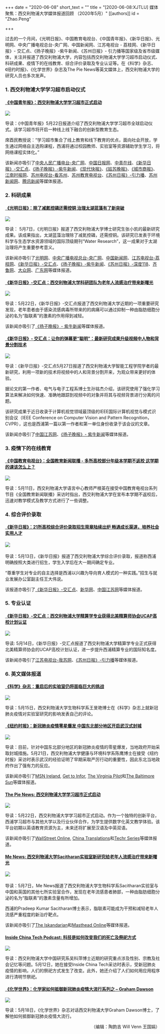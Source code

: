+++
date = "2020-06-08"
short_text = ""
title = "[2020-06-08:XJTLU] 媒体聚焦：西交利物浦大学媒体报道回顾 （2020年5月）"
[[authors]]
    id = "Zhao.Peng"

+++

<p>过去的一个月间，《光明日报》、中国教育电视台、《中国青年报》、《新华日报》、光明网、中央广播电视总台-央广网、中国新闻网、江苏电视台 - 荔枝网、《新华日报》- 交汇点、《扬子晚报》-紫牛新闻、《苏州日报》- 引力播等国家级及省市级媒体，关注并报道了西交利物浦大学，内容包括西交利物浦大学学习超市启动仪式、科研成果、疫情下的在线教育、综合评价录取及专业认证等。在《科学》杂志、《纽约时报》、《化学世界》杂志及The Pie News等英文媒体上，西交利物浦大学的研究人员也多次发声。</p><h3>1. 西交利物浦大学学习超市启动仪式</h3><h4><a href="https://shareapp.cyol.com/cmsfile/News/202005/22/share384177.html?t=1590159646&from=timeline&isappinstalled=0" target="_blank">《中国青年报》：西交利物浦大学学习超市正式启动</a></h4><p><img src="https://www.xjtlu.edu.cn/en/assets/images/news/2020/05/learning-mall03.jpg"></p><p>导读：《中国青年报》5月22日报道介绍了西交利物浦大学学习超市全球启动仪式。该学习超市将开启一种线上线下融合的创新型教育生态。</p><p>席酉民教授说：“学习超市集合了线上教育和线下教育的优点，面向社会开放，学生通过网络自主选购课程，西浦将通过校园教师、实验室等资源辅助学生学习，将网络课程实体化。”</p><p>该新闻亦吸引了<a href="http://js.cnr.cn/2011jsfw/shgj/20200523/t20200523_525101482.shtml" target="_blank">中央人民广播电台-央广网</a>、<a href="https://js.chinadaily.com.cn/a/202005/25/WS5ecb5d01a310eec9c72bb2bf.html" target="_blank">中国日报网</a>、<a href="http://news.cyol.com/app/2020-05/22/content_18625812.htm" target="_blank">中青在线</a>、<a href="https://jnews.xhby.net/v3/waparticles/7fda002d5708436da67a57947ffc4b06/EqlZRocePYYWgWjc/1" target="_blank">《新华日报》-交汇点</a>、<a href="https://wap.yzwb.net/wap/news/536318.html" target="_blank">《扬子晚报》-紫牛新闻</a>、<a href="http://www.xdkb.net/p1/87702.html?from=singlemessage" target="_blank">《现代快报》</a>、<a href="https://newspaper.suzhou-news.cn/2020-05-25-09:30:34+D0C-93FB-Bf43635c941ee447a324ba83ee56af8d1231e38a5f855429137b8155e18582ed1eaf47628d31869057053d654a2d18589af9535e4ad44d8322dda0c68a0c20df85d8cfaeaf6176ebd9b8fecccf4859ded90002fee7324edafe0028bff86d9f48616c25a1ef01e94125315782a539b62162b6b349dbb2f7b110c613ad276fe2611d1bb97ca6c186a74215482b4dec1bc025e5b8d8b3856f9acbb774b512f91aa9823c4d99dc35a8eb2f93a7f431b392c5e6fc9f9bf49da44428f71807686cb9e692436d2b1973627bfe4a3334c5a8a15b4" target="_blank">《姑苏晚报》</a>、<a href="https://newspaper.suzhou-news.cn/2020-05-26-03:05:30+D0C-93FB-B587a16f251adeb1ae43c4dbde91b5b9905907610a62f066a3de08c4bd47eaee5d4a162b9f681f5dd5365f19c3004434279f57f22d5eda78b8f3534ecb1c34479925e32a8896d8aede2e28e96ed3da5fdc5e094f9fcb384841b7356784f1150885439aa58817b928132801736da7f4ef342b0a17988e3c50c76e2457fccc8cea16df0f1dbb64bb20516ffc4cd03c3f488aa285fb856e124bb6b966fd22b8ef3d7c4b92341930d227bcd7eeaae94e8d446660b16fbe760119c834bfc8a9b0a78cd17c89569a47c786f8b28c5b6a9de7c6b" target="_blank">《城市商报》</a>、<a href="http://www.jntimes.cn/jsdt/sz/202005/t20200525_6658548.shtml?from=groupmessage" target="_blank">江南时报网</a>、<a href="https://html.kan0512.com/folder434/folder467/2020-05-26/1820500.html?_hgOutLink=news/newsDetail&id=1820500" target="_blank">苏州电视台-看苏州</a>、<a href="https://www.ixigua.com/i6831691762193400323/" target="_blank">苏州教育电视台</a>、<a href="https://app.suzhou-news.cn/news/300222348" target="_blank">《苏州日报》-引力播</a>、<a href="http://www.subaonet.com/2020/0523/2699672.shtml" target="_blank">苏州新闻网</a>、<a href="https://xw.qq.com/cmsid/2020052200532900?f=dfz&from=groupmessage" target="_blank">腾讯新闻</a>等媒体报道。</p><h3>2. 科研成果</h3><h4><a href="http://epaper.gmw.cn/gmrb/html/2020-05/07/nw.D110000gmrb_20200507_5-04.htm" target="_blank">《光明日报》：除了减氮控磷还需控铜 治理太湖蓝藻有了新突破</a></h4><p><img src="https://www.xjtlu.edu.cn/en/assets/images/news/2020/05/meitijujiao0501.png"></p><p>导读： 5月7日，《光明日报》报道了西交利物浦大学博士研究生张小凯的最新研究成果。该成果指出，太湖蓝藻治理除了减氮控磷，还需控铜。该研究已发表于环境科学与生态学水资源领域的国际顶级期刊“Water Research”，这一成果对于太湖治理将产生重要参考意义。</p><p>该新闻亦吸引了<a href="https://news.gmw.cn/2020-05/07/content_33807037.htm" target="_blank">光明网</a>、<a href="http://js.cnr.cn/2011jsfw/rdcj/20200506/t20200506_525079362.shtml?from=singlemessage" target="_blank">中央广播电视总台-央广网</a>、<a href="http://www.chinanews.com/gn/2020/05-07/9177446.shtml" target="_blank">中国新闻网</a>、<a href="http://news.jstv.com/a/20200507/1e3b4315f241484290a7fc7cbcc86118.shtml?jsbcApp=1&from=singlemessage&isappinstalled=0" target="_blank">江苏电视台-荔枝网</a>、<a href="https://jnews.xhby.net/v3/waparticles/7fda002d5708436da67a57947ffc4b06/0cZbjacLQkDjrWbE/1" target="_blank">《新华日报》-交汇点</a>、<a href="https://wap.yzwb.net/wap/news/493867.html" target="_blank">《扬子晚报》-紫牛新闻</a>、<a href="https://mp.weixin.qq.com/s/R6_aR0jK_rMLeWRP5yCxBQ" target="_blank">《苏州日报》-深度118</a>、<a href="http://news.iqilu.com/china/gedi/2020/0507/4537630.shtml" target="_blank">齐鲁网</a>、<a href="https://www.dzwww.com/xinwen/guoneixinwen/202005/t20200507_19625855.htm" target="_blank">大众网</a>、<a href="http://www.guangdongwang.cn/html/jianzhan/20200508/447690.html" target="_blank">广东网</a>等媒体报道。</p><h4><a href="https://jnews.xhby.net/v3/waparticles/7fda002d5708436da67a57947ffc4b06/ib3Pa1f541zc8nFc/1" target="_blank">《新华日报》-交汇点：西交利物浦大学科研团队为老年人流感治疗带来新曙光</a></h4><p><img src="https://www.xjtlu.edu.cn/en/assets/images/news/2020/05/Flu_elderly_use.jpg"></p><p>导读：5月22日，《新华日报》-交汇点报道了西交利物浦大学近期的一项重要研究发现，老年患者由于感染流感病毒所带来的的病痛可以通过抑制一种由脂肪细胞分泌的名为“脂联素”的激素的作用得到减轻。</p><p>该新闻亦吸引了<a href="https://wap.yzwb.net/wap/news/540993.html" target="_blank">《扬子晚报》- 紫牛新闻</a>等媒体报道。</p><h4><a href="https://jnews.xhby.net/v3/waparticles/7fda002d5708436da67a57947ffc4b06/doblc3lryZhoFXGx/1" target="_blank">《新华日报》- 交汇点：让你的弹幕更“聪明”：最新研究成果升级视频中人物和背景分割技术</a></h4><p><img src="https://www.xjtlu.edu.cn/en/assets/images/news/2020/05/meitijujiao0502.png"></p><p>导读：《新华日报》-交汇点5月27日报道了西交利物浦大学智能工程学院学者的最新研究，利用一项新的技术将视频中的人和背景分割开来，为观众带来更好的体验。</p><p>据论文的第一作者、电气与电子工程系博士生孙铭杰介绍，该研究使用了强化学习算法来解决如何快速、准确地跟踪到视频中的对象并将其与视频背景进行分离的问题。</p><p>该研究成果于近日收录于计算机视觉领域最顶级的IEEE国际计算机视觉与模式识别会议（IEEE Conference on Computer Vision and Pattern Recognition，CVPR），这也是西浦第一篇以第一作者和第一单位身份收录于该会议的文章。</p><p>该新闻亦吸引了<a href="http://news.jschina.com.cn/focus/202005/t20200527_2560481.shtml?bsh_bid=5513565849" target="_blank">中国江苏网</a>、<a href="https://wap.yzwb.net/wap/news/545695.html" target="_blank">《扬子晚报》- 紫牛新闻</a>等媒体报道。</p><h3>3. 疫情下的在线教育</h3><h4><a href="http://www.centv.cn/p/355756.html?from=singlemessage&isappinstalled=0" target="_blank">《中国教育电视台》：全国教育新闻联播 - 多所高校部分年级本学期不返校 这学期的课该怎么上？</a></h4><p><img src="https://www.xjtlu.edu.cn/en/assets/images/news/2020/05/meitijujiao0503.png"></p><p>导读：5月11日，西交利物浦大学语言中心教师严根英在接受中国教育电视台系列节目《全国教育新闻联播》采访时指出，西交利物浦大学在宣布本学期不返校后，迅速对教学模式及教学方式进行了一些调整。</p><h3>4. 综合评价录取</h3><h4><a href="http://xh.xhby.net/mp3/pc/c/202005/13/c774550.html" target="_blank">《新华日报》：21所高校综合评价录取招生简章陆续出炉 畅通成长渠道，培养社会实用人才</a></h4><h4><img src="https://www.xjtlu.edu.cn/en/assets/images/news/2020/05/meitijujiao0504.png"></h4><p>导读：5月13日，《新华日报》报道了西交利物浦大学综合评价录取，报道称西浦明确按照大类进行招生，学生入学后在大一期间确定专业。</p><p>“尊重学生对专业的自主选择是西浦以兴趣为导向育人模式的一种实践。”招生与就业发展办公室副主任王大伟说。</p><p>该报道亦吸引了<a href="https://jnews.xhby.net/v3/waparticles/7fda002d5708436da67a57947ffc4b06/0KQWfLllFR6OYcBc/1?from=timeline&isappinstalled=0" target="_blank">《新华日报》-交汇点</a>、<a href="http://www.js.xinhuanet.com/2020-05/13/c_1125976836.htm" target="_blank">新华网</a>、<a href="http://edu.jschina.com.cn/jy/202005/t20200513_6640974.shtml" target="_blank">中国江苏网</a>等媒体报道。</p><h3>5. 专业认证</h3><h4><a href="https://jnews.xhby.net/v3/waparticles/7fda002d5708436da67a57947ffc4b06/SwDcALikUqOKVIM9/1" target="_blank">《新华日报》-交汇点：西交利物浦大学精算学专业获得北美精算师协会UCAP高校计划认证</a></h4><p><img src="https://www.xjtlu.edu.cn/en/assets/images/news/2020/05/meitijujiao0505.jpg"></p><p>导读: 5月14日，《新华日报》-交汇点报道了西交利物浦大学精算学专业正式获得北美精算师协会的UCAP高校计划认证，进一步提升西浦精算专业的国际知名度。</p><p>该新闻亦吸引了<a href="http://www.ourjiangsu.com/a/20200514/1589459939373.shtml" target="_blank">江苏电视台-我苏网</a>、<a href="https://app.suzhou-news.cn/news/300219738" target="_blank">《苏州日报》-引力播</a>等媒体报道。</p><h3>6. 英文媒体报道</h3><h4><a href="https://science.sciencemag.org/content/368/6492/690" target="_blank">《科学》杂志：重启后的实验室仍将面临巨大的挑战</a></h4><p><img src="https://www.xjtlu.edu.cn/en/assets/images/news/2020/05/meitijujiao0506.png"></p><p>导读：5月15日，西交利物浦大学生物科学系王旻艳博士在《科学》杂志上就新冠肺炎疫情对实验室研究的影响发表自己的评论。</p><h4><a href="https://www.nytimes.com/2020/05/21/world/asia/coronavirus-china-lockdown.html" target="_blank">《纽约时报》：新冠肺炎疫情零星爆发 中国东北部分地区开启武汉式封城</a></h4><p><img src="https://www.xjtlu.edu.cn/en/assets/images/news/2020/05/meitijujiao0507.jpg"></p><p>导读：目前，针对中国东北部分地区的新冠肺炎疫情的零星爆发，当地政府开始采取封城措施。5月21日，西交利物浦大学健康与环境科学系陈鹰博士在接受《纽约时报》采访时表示武汉的经验证明了早期采取严厉行动的重要性，因此东北当地政府作出了强有力的反应。</p><p>该新闻亦吸引了<a href="https://www.msn.com/en-ie/news/coronavirus/new-coronavirus-outbreaks-push-china-to-impose-wuhan-style-lockdown-in-the-northeast/ar-BB14qbQS?li=BBr5PkO" target="_blank">MSN Ireland</a>, <a href="http://gettoinfo.com/news/new-coronavirus-outbreaks-push-china-to-impose-wuhan-style-lockdown-in-the-northeast-the-new-york-times/" target="_blank">Get to Infor</a>, <a href="https://www.pilotonline.com/coronavirus/sns-nyt-china-imposes-wuhan-style-lockdowns-20200521-73a5idbn5nhhlnc3j3n77imk4q-story.html" target="_blank">The Virginia Pilot</a>和<a href="https://www.baltimoresun.com/coronavirus/sns-nyt-china-imposes-wuhan-style-lockdowns-20200521-73a5idbn5nhhlnc3j3n77imk4q-story.html" target="_blank">The Baltimore Sun</a>等媒体报道。</p><h4><a href="https://thepienews.com/news/xjtlu-learning-mall-challenge-conventional-learning/" target="_blank">The Pie News: 西交利物浦大学学习超市正式启动</a></h4><p><img src="https://www.xjtlu.edu.cn/en/assets/images/news/2020/05/learning-mall01.jpg"></p><p>导读：5月22日，西交利物浦大学学习超市正式启动。作为一个独特的创新平台，西浦学习超市与其他大学以及行业伙伴合作，为学生提供数字化英文教学体验。该平台初期以英语教育资源为主，未来还将扩展至汉语及中英双语。</p><p>该新闻亦吸引了<a href="https://www.wallstreet-online.de/nachricht/12532078-the-xjtlu-learning-mall-first-english-language-online-onsite-learning-hub-china" target="_blank">WallStreet Online</a>, <a href="https://www.chinatranslations.com/china-news.html?rkey=20200515AE08999&filter=1766" target="_blank">China Translations</a>和<a href="https://www.techrseries.com/virtual-reality-technology/the-xjtlu-learning-mall-first-english-language-online-onsite-learning-hub-in-china/" target="_blank">Techr Series</a>等媒体报道。</p><h4><a href="https://menews.info/en/popular-news-feed?rkey=20200507AE00805&filter=17065" target="_blank">Me News: 西交利物浦大学Sacitharan实验室新研究给老年人流感治疗带来新曙光</a></h4><h4><img src="https://www.xjtlu.edu.cn/en/assets/images/news/2020/05/meitijujiao0509.png"></h4><p>导读：5月7日，Me News报道了西交利物浦大学生物科学系Sacitharan实验室与中国和英国的其他七所实验室合作，发现在老年流感患者肺部，一种由脂肪细胞分泌的名为“脂联素”的激素含量有所增加。</p><p>西浦的Pradeep Kumar Sacitharan博士表示，脂联素可能成为干预和减轻老年人流感严重程度的新治疗靶点。</p><p>该新闻亦吸引了<a href="https://www.theiskandarian.com/pr-newswire/?rkey=20200507AE00805&filter=14837" target="_blank">The Iskandarian</a>和<a href="http://www.mastheadonline.com/cnw/?rkey=20200507C5766&filter=5207" target="_blank">Masthead Online</a>等媒体报道。</p><h4><a href="https://open.spotify.com/episode/1djebRzBG1HZSOATH5hGJ5?si=aGrJ1O81Ro62wZLhRRTLzg" target="_blank">Inside China Tech Podcast: 科技是如何改变我们的死亡及祭祀方式</a></h4><p><img src="https://www.xjtlu.edu.cn/en/assets/images/news/2020/05/meitijujiao0510.jpg"></p><p>导读：西交利物浦大学中国研究系吴科萍博士近期的研究重点涉及性别、宗教及社会记忆等问题。5月12日，她在接受Inside China Tech采访时表示，受新冠肺炎疫情的影响，人们的祭祀方式发生了改变。此外，她还介绍了人们如何用应用程序进行清明节祭祀。</p><h4><a href="https://www.chemistryworld.com/coronavirus/chemists-amid-coronavirus-graham-dawson/4011757.article#/" target="_blank">《化学世界》：化学家如何抵御新冠肺炎疫情大流行系列之 – Graham Dawson</a></h4><p><img src="https://www.xjtlu.edu.cn/en/assets/images/news/2020/05/meitijujiao0511.jpg"></p><p>导读：5月18日，《化学世界》杂志对话西交利物浦大学Graham Dawson博士，了解他如何抵御新冠肺炎疫情大流行。</p><p style="text-align: right;">（编辑：陶韵吉 Will Venn 王国娟）</p>			

